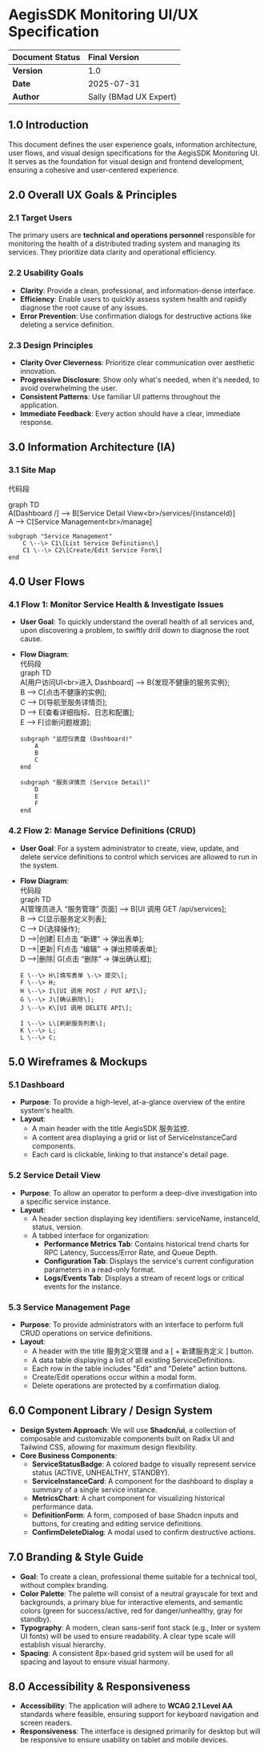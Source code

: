 # **AegisSDK Monitoring UI/UX Specification**

| Document Status | Final Version |
| :---- | :---- |
| **Version** | 1.0 |
| **Date** | 2025-07-31 |
| **Author** | Sally (BMad UX Expert) |

## **1.0 Introduction**

This document defines the user experience goals, information architecture, user flows, and visual design specifications for the AegisSDK Monitoring UI. It serves as the foundation for visual design and frontend development, ensuring a cohesive and user-centered experience.

## **2.0 Overall UX Goals & Principles**

### **2.1 Target Users**

The primary users are **technical and operations personnel** responsible for monitoring the health of a distributed trading system and managing its services. They prioritize data clarity and operational efficiency.

### **2.2 Usability Goals**

* **Clarity**: Provide a clean, professional, and information-dense interface.  
* **Efficiency**: Enable users to quickly assess system health and rapidly diagnose the root cause of any issues.  
* **Error Prevention**: Use confirmation dialogs for destructive actions like deleting a service definition.

### **2.3 Design Principles**

* **Clarity Over Cleverness**: Prioritize clear communication over aesthetic innovation.  
* **Progressive Disclosure**: Show only what's needed, when it's needed, to avoid overwhelming the user.  
* **Consistent Patterns**: Use familiar UI patterns throughout the application.  
* **Immediate Feedback**: Every action should have a clear, immediate response.

## **3.0 Information Architecture (IA)**

### **3.1 Site Map**

代码段

graph TD  
    A\[Dashboard /\] \--\> B\[Service Detail View\<br\>/services/{instanceId}\]  
    A \--\> C\[Service Management\<br\>/manage\]

    subgraph "Service Management"  
        C \--\> C1\[List Service Definitions\]  
        C1 \--\> C2\[Create/Edit Service Form\]  
    end

## **4.0 User Flows**

### **4.1 Flow 1: Monitor Service Health & Investigate Issues**

* **User Goal**: To quickly understand the overall health of all services and, upon discovering a problem, to swiftly drill down to diagnose the root cause.  
* **Flow Diagram**:  
  代码段  
  graph TD  
      A\[用户访问UI\<br\>进入 Dashboard\] \--\> B{发现不健康的服务实例};  
      B \--\> C\[点击不健康的实例\];  
      C \--\> D\[导航至服务详情页\];  
      D \--\> E\[查看详细指标、日志和配置\];  
      E \--\> F\[诊断问题根源\];

      subgraph "监控仪表盘 (Dashboard)"  
          A  
          B  
          C  
      end

      subgraph "服务详情页 (Service Detail)"  
          D  
          E  
          F  
      end

### **4.2 Flow 2: Manage Service Definitions (CRUD)**

* **User Goal**: For a system administrator to create, view, update, and delete service definitions to control which services are allowed to run in the system.  
* **Flow Diagram**:  
  代码段  
  graph TD  
      A\[管理员进入 “服务管理” 页面\] \--\> B\[UI 调用 GET /api/services\];  
      B \--\> C\[显示服务定义列表\];  
      C \--\> D{选择操作};  
      D \--\>|创建| E\[点击 “新建” \-\> 弹出表单\];  
      D \--\>|更新| F\[点击 “编辑” \-\> 弹出预填表单\];  
      D \--\>|删除| G\[点击 “删除” \-\> 弹出确认框\];

      E \--\> H\[填写表单 \-\> 提交\];  
      F \--\> H;  
      H \--\> I\[UI 调用 POST / PUT API\];  
      G \--\> J\[确认删除\];  
      J \--\> K\[UI 调用 DELETE API\];

      I \--\> L\[刷新服务列表\];  
      K \--\> L;  
      L \--\> C;

## **5.0 Wireframes & Mockups**

### **5.1 Dashboard**

* **Purpose**: To provide a high-level, at-a-glance overview of the entire system's health.  
* **Layout**:  
  * A main header with the title AegisSDK 服务监控.  
  * A content area displaying a grid or list of ServiceInstanceCard components.  
  * Each card is clickable, linking to that instance's detail page.

### **5.2 Service Detail View**

* **Purpose**: To allow an operator to perform a deep-dive investigation into a specific service instance.  
* **Layout**:  
  * A header section displaying key identifiers: serviceName, instanceId, status, version.  
  * A tabbed interface for organization:  
    * **Performance Metrics Tab**: Contains historical trend charts for RPC Latency, Success/Error Rate, and Queue Depth.  
    * **Configuration Tab**: Displays the service's current configuration parameters in a read-only format.  
    * **Logs/Events Tab**: Displays a stream of recent logs or critical events for the instance.

### **5.3 Service Management Page**

* **Purpose**: To provide administrators with an interface to perform full CRUD operations on service definitions.  
* **Layout**:  
  * A header with the title 服务定义管理 and a \[ \+ 新建服务定义 \] button.  
  * A data table displaying a list of all existing ServiceDefinitions.  
  * Each row in the table includes "Edit" and "Delete" action buttons.  
  * Create/Edit operations occur within a modal form.  
  * Delete operations are protected by a confirmation dialog.

## **6.0 Component Library / Design System**

* **Design System Approach**: We will use **Shadcn/ui**, a collection of composable and customizable components built on Radix UI and Tailwind CSS, allowing for maximum design flexibility.  
* **Core Business Components**:  
  * **ServiceStatusBadge**: A colored badge to visually represent service status (ACTIVE, UNHEALTHY, STANDBY).  
  * **ServiceInstanceCard**: A component for the dashboard to display a summary of a single service instance.  
  * **MetricsChart**: A chart component for visualizing historical performance data.  
  * **DefinitionForm**: A form, composed of base Shadcn inputs and buttons, for creating and editing service definitions.  
  * **ConfirmDeleteDialog**: A modal used to confirm destructive actions.

## **7.0 Branding & Style Guide**

* **Goal**: To create a clean, professional theme suitable for a technical tool, without complex branding.  
* **Color Palette**: The palette will consist of a neutral grayscale for text and backgrounds, a primary blue for interactive elements, and semantic colors (green for success/active, red for danger/unhealthy, gray for standby).  
* **Typography**: A modern, clean sans-serif font stack (e.g., Inter or system UI fonts) will be used to ensure readability. A clear type scale will establish visual hierarchy.  
* **Spacing**: A consistent 8px-based grid system will be used for all spacing and layout to ensure visual harmony.

## **8.0 Accessibility & Responsiveness**

* **Accessibility**: The application will adhere to **WCAG 2.1 Level AA** standards where feasible, ensuring support for keyboard navigation and screen readers.  
* **Responsiveness**: The interface is designed primarily for desktop but will be responsive to ensure usability on tablet and mobile devices.